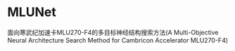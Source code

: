 # MLUNet
面向寒武纪加速卡MLU270-F4的多目标神经结构搜索方法(A Multi-Objective Neural Architecture Search Method for Cambricon Accelerator MLU270-F4)
